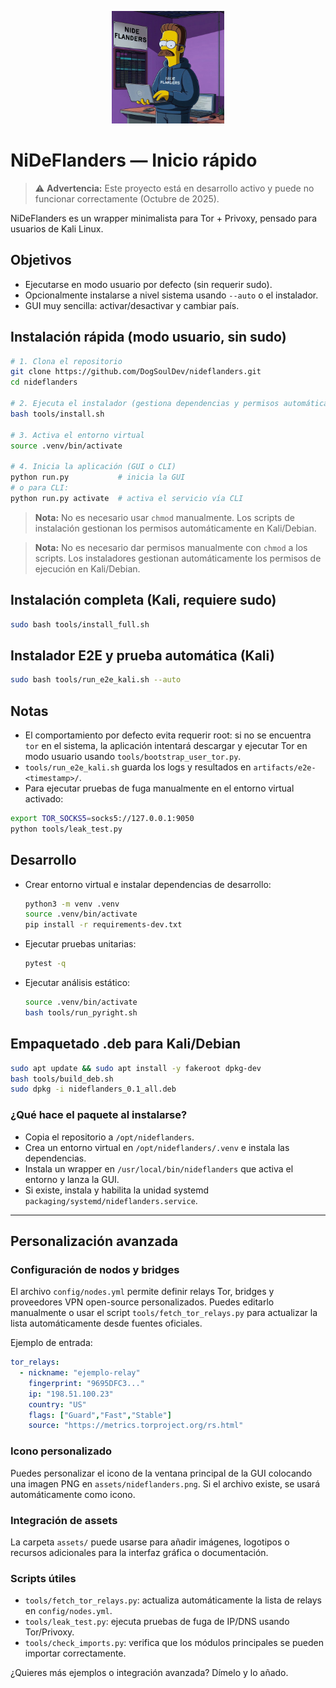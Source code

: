
<p align="center">
  <img src="assets/nideflanders.png" alt="NiDeFlanders" width="180" />
</p>

# NiDeFlanders — Inicio rápido

> ⚠️ **Advertencia:** Este proyecto está en desarrollo activo y puede no funcionar correctamente (Octubre de 2025).

NiDeFlanders es un wrapper minimalista para Tor + Privoxy, pensado para usuarios de Kali Linux.

## Objetivos
- Ejecutarse en modo usuario por defecto (sin requerir sudo).
- Opcionalmente instalarse a nivel sistema usando `--auto` o el instalador.
- GUI muy sencilla: activar/desactivar y cambiar país.

## Instalación rápida (modo usuario, sin sudo)


```bash
# 1. Clona el repositorio
git clone https://github.com/DogSoulDev/nideflanders.git
cd nideflanders

# 2. Ejecuta el instalador (gestiona dependencias y permisos automáticamente)
bash tools/install.sh

# 3. Activa el entorno virtual
source .venv/bin/activate

# 4. Inicia la aplicación (GUI o CLI)
python run.py           # inicia la GUI
# o para CLI:
python run.py activate  # activa el servicio vía CLI
```

> **Nota:** No es necesario usar `chmod` manualmente. Los scripts de instalación gestionan los permisos automáticamente en Kali/Debian.

> **Nota:** No es necesario dar permisos manualmente con `chmod` a los scripts. Los instaladores gestionan automáticamente los permisos de ejecución en Kali/Debian.

## Instalación completa (Kali, requiere sudo)

```bash
sudo bash tools/install_full.sh
```

## Instalador E2E y prueba automática (Kali)

```bash
sudo bash tools/run_e2e_kali.sh --auto
```

## Notas
- El comportamiento por defecto evita requerir root: si no se encuentra `tor` en el sistema, la aplicación intentará descargar y ejecutar Tor en modo usuario usando `tools/bootstrap_user_tor.py`.
- `tools/run_e2e_kali.sh` guarda los logs y resultados en `artifacts/e2e-<timestamp>/`.
- Para ejecutar pruebas de fuga manualmente en el entorno virtual activado:

```bash
export TOR_SOCKS5=socks5://127.0.0.1:9050
python tools/leak_test.py
```

## Desarrollo

- Crear entorno virtual e instalar dependencias de desarrollo:
  ```bash
  python3 -m venv .venv
  source .venv/bin/activate
  pip install -r requirements-dev.txt
  ```
- Ejecutar pruebas unitarias:
  ```bash
  pytest -q
  ```
- Ejecutar análisis estático:
  ```bash
  source .venv/bin/activate
  bash tools/run_pyright.sh
  ```

## Empaquetado .deb para Kali/Debian

```bash
sudo apt update && sudo apt install -y fakeroot dpkg-dev
bash tools/build_deb.sh
sudo dpkg -i nideflanders_0.1_all.deb
```

### ¿Qué hace el paquete al instalarse?
- Copia el repositorio a `/opt/nideflanders`.
- Crea un entorno virtual en `/opt/nideflanders/.venv` e instala las dependencias.
- Instala un wrapper en `/usr/local/bin/nideflanders` que activa el entorno y lanza la GUI.
- Si existe, instala y habilita la unidad systemd `packaging/systemd/nideflanders.service`.

---

## Personalización avanzada

### Configuración de nodos y bridges
El archivo `config/nodes.yml` permite definir relays Tor, bridges y proveedores VPN open-source personalizados. Puedes editarlo manualmente o usar el script `tools/fetch_tor_relays.py` para actualizar la lista automáticamente desde fuentes oficiales.

Ejemplo de entrada:
```yaml
tor_relays:
  - nickname: "ejemplo-relay"
    fingerprint: "9695DFC3..."
    ip: "198.51.100.23"
    country: "US"
    flags: ["Guard","Fast","Stable"]
    source: "https://metrics.torproject.org/rs.html"
```

### Icono personalizado
Puedes personalizar el icono de la ventana principal de la GUI colocando una imagen PNG en `assets/nideflanders.png`. Si el archivo existe, se usará automáticamente como icono.

### Integración de assets
La carpeta `assets/` puede usarse para añadir imágenes, logotipos o recursos adicionales para la interfaz gráfica o documentación.

### Scripts útiles
- `tools/fetch_tor_relays.py`: actualiza automáticamente la lista de relays en `config/nodes.yml`.
- `tools/leak_test.py`: ejecuta pruebas de fuga de IP/DNS usando Tor/Privoxy.
- `tools/check_imports.py`: verifica que los módulos principales se pueden importar correctamente.

¿Quieres más ejemplos o integración avanzada? Dímelo y lo añado.
